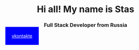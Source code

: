 <div id="header" align="center">
  <h1>Hi all! My name is Stas</h1>
  <h3>Full Stack Developer from Russia</h3>
</div>

<a href="#" style="padding: 20px; background-color: blue; color: white;">vkontakte</a>
